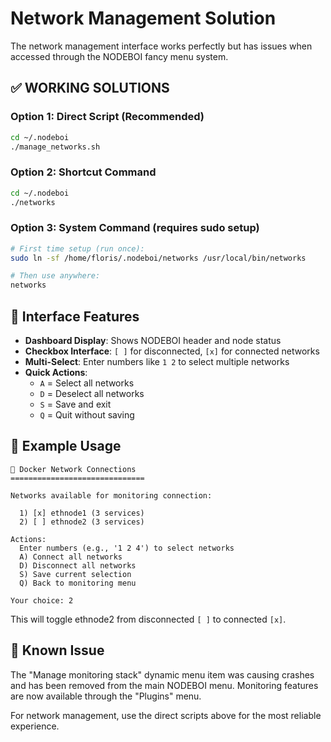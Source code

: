 # Network Management Solution

The network management interface works perfectly but has issues when accessed through the NODEBOI fancy menu system.

## ✅ WORKING SOLUTIONS

### Option 1: Direct Script (Recommended)
```bash
cd ~/.nodeboi
./manage_networks.sh
```

### Option 2: Shortcut Command
```bash
cd ~/.nodeboi
./networks
```

### Option 3: System Command (requires sudo setup)
```bash
# First time setup (run once):
sudo ln -sf /home/floris/.nodeboi/networks /usr/local/bin/networks

# Then use anywhere:
networks
```

## 🔗 Interface Features

- **Dashboard Display**: Shows NODEBOI header and node status
- **Checkbox Interface**: `[ ]` for disconnected, `[x]` for connected networks
- **Multi-Select**: Enter numbers like `1 2` to select multiple networks
- **Quick Actions**: 
  - `A` = Select all networks
  - `D` = Deselect all networks  
  - `S` = Save and exit
  - `Q` = Quit without saving

## 📝 Example Usage

```
🔗 Docker Network Connections
==============================

Networks available for monitoring connection:

  1) [x] ethnode1 (3 services)
  2) [ ] ethnode2 (3 services)

Actions:
  Enter numbers (e.g., '1 2 4') to select networks
  A) Connect all networks
  D) Disconnect all networks
  S) Save current selection
  Q) Back to monitoring menu

Your choice: 2
```

This will toggle ethnode2 from disconnected `[ ]` to connected `[x]`.

## 🚫 Known Issue

The "Manage monitoring stack" dynamic menu item was causing crashes and has been removed from the main NODEBOI menu. Monitoring features are now available through the "Plugins" menu.

For network management, use the direct scripts above for the most reliable experience.